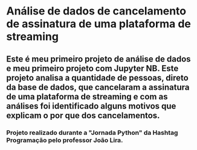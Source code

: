 # Análise de dados de cancelamento de assinatura de uma plataforma de streaming

## Este é meu primeiro projeto de análise de dados e meu primeiro projeto com Jupyter NB. Este projeto analisa a quantidade de pessoas, direto da base de dados, que cancelaram a assinatura de uma plataforma de streaming e com as análises foi identificado alguns motivos que explicam o por que dos cancelamentos.

### Projeto realizado durante a "Jornada Python" da Hashtag Programação pelo professor João Lira.
